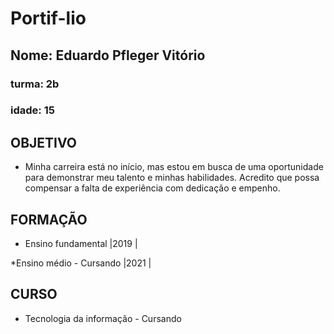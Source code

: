 # Portif-lio
##  Nome: Eduardo Pfleger Vitório
### turma: 2b
### idade: 15 


## OBJETIVO
*  Minha carreira está no início, mas estou em busca de uma oportunidade para demonstrar meu talento e minhas habilidades. Acredito que possa compensar a falta de experiência com dedicação e empenho.


## FORMAÇÃO
*  Ensino fundamental |2019 |


*Ensino médio - Cursando  |2021 |


## CURSO
*  Tecnologia da informação - Cursando 
